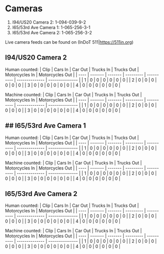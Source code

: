# Cameras

1. I94/US20 Camera 2: 1-094-039-9-2
2. I65/53rd Ave Camera 1: 1-065-256-3-1
3. I65/53rd Ave Camera 2: 1-065-256-3-2

Live camera feeds can be found on (InDoT 511|https://511in.org)


## I94/US20 Camera 2

Human counted:
| Clip | Cars In | Car Out | Trucks In | Trucks Out | Motorcycles In | Motorcycles Out |
| ---- | ------- | ------- | --------- | ---------- | -------------- | --------------- |
| 1 | 0 | 0 | 0 | 0 | 0 | 0 |
| 2 | 0 | 0 | 0 | 0 | 0 | 0 |
| 3 | 0 | 0 | 0 | 0 | 0 | 0 |
| 4 | 0 | 0 | 0 | 0 | 0 | 0 |

Machine counted:
| Clip | Cars In | Car Out | Trucks In | Trucks Out | Motorcycles In | Motorcycles Out |
| ---- | ------- | ------- | --------- | ---------- | -------------- | --------------- |
| 1 | 0 | 0 | 0 | 0 | 0 | 0 |
| 2 | 0 | 0 | 0 | 0 | 0 | 0 |
| 3 | 0 | 0 | 0 | 0 | 0 | 0 |
| 4 | 0 | 0 | 0 | 0 | 0 | 0 |

## ## I65/53rd Ave Camera 1

Human counted:
| Clip | Cars In | Car Out | Trucks In | Trucks Out | Motorcycles In | Motorcycles Out |
| ---- | ------- | ------- | --------- | ---------- | -------------- | --------------- |
| 1 | 0 | 0 | 0 | 0 | 0 | 0 |
| 2 | 0 | 0 | 0 | 0 | 0 | 0 |
| 3 | 0 | 0 | 0 | 0 | 0 | 0 |
| 4 | 0 | 0 | 0 | 0 | 0 | 0 |

Machine counted:
| Clip | Cars In | Car Out | Trucks In | Trucks Out | Motorcycles In | Motorcycles Out |
| ---- | ------- | ------- | --------- | ---------- | -------------- | --------------- |
| 1 | 0 | 0 | 0 | 0 | 0 | 0 |
| 2 | 0 | 0 | 0 | 0 | 0 | 0 |
| 3 | 0 | 0 | 0 | 0 | 0 | 0 |
| 4 | 0 | 0 | 0 | 0 | 0 | 0 |

## I65/53rd Ave Camera 2

Human counted:
| Clip | Cars In | Car Out | Trucks In | Trucks Out | Motorcycles In | Motorcycles Out |
| ---- | ------- | ------- | --------- | ---------- | -------------- | --------------- |
| 1 | 0 | 0 | 0 | 0 | 0 | 0 |
| 2 | 0 | 0 | 0 | 0 | 0 | 0 |
| 3 | 0 | 0 | 0 | 0 | 0 | 0 |
| 4 | 0 | 0 | 0 | 0 | 0 | 0 |

Machine counted:
| Clip | Cars In | Car Out | Trucks In | Trucks Out | Motorcycles In | Motorcycles Out |
| ---- | ------- | ------- | --------- | ---------- | -------------- | --------------- |
| 1 | 0 | 0 | 0 | 0 | 0 | 0 |
| 2 | 0 | 0 | 0 | 0 | 0 | 0 |
| 3 | 0 | 0 | 0 | 0 | 0 | 0 |
| 4 | 0 | 0 | 0 | 0 | 0 | 0 |

